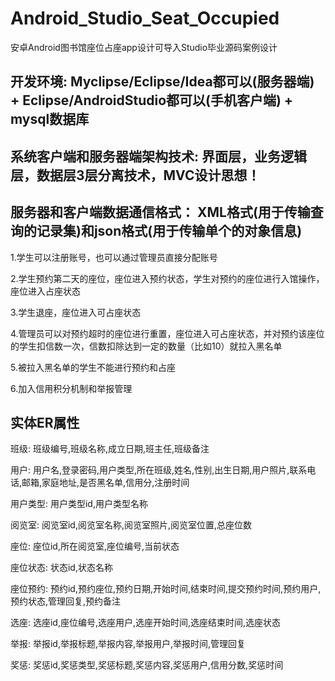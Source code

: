 # Android_Studio_Seat_Occupied
安卓Android图书馆座位占座app设计可导入Studio毕业源码案例设计
## 开发环境: Myclipse/Eclipse/Idea都可以(服务器端) + Eclipse/AndroidStudio都可以(手机客户端) + mysql数据库
## 系统客户端和服务器端架构技术: 界面层，业务逻辑层，数据层3层分离技术，MVC设计思想！
## 服务器和客户端数据通信格式： XML格式(用于传输查询的记录集)和json格式(用于传输单个的对象信息)
1.学生可以注册账号，也可以通过管理员直接分配账号

2.学生预约第二天的座位，座位进入预约状态，学生对预约的座位进行入馆操作，座位进入占座状态

3.学生退座，座位进入可占座状态

4.管理员可以对预约超时的座位进行重置，座位进入可占座状态，并对预约该座位的学生扣信数一次，信数扣除达到一定的数量（比如10）就拉入黑名单

5.被拉入黑名单的学生不能进行预约和占座

6.加入信用积分机制和举报管理
## 实体ER属性
班级: 班级编号,班级名称,成立日期,班主任,班级备注

用户: 用户名,登录密码,用户类型,所在班级,姓名,性别,出生日期,用户照片,联系电话,邮箱,家庭地址,是否黑名单,信用分,注册时间

用户类型: 用户类型id,用户类型名称

阅览室: 阅览室id,阅览室名称,阅览室照片,阅览室位置,总座位数

座位: 座位id,所在阅览室,座位编号,当前状态

座位状态: 状态id,状态名称

座位预约: 预约id,预约座位,预约日期,开始时间,结束时间,提交预约时间,预约用户,预约状态,管理回复,预约备注

选座: 选座id,座位编号,选座用户,选座开始时间,选座结束时间,选座状态

举报: 举报id,举报标题,举报内容,举报用户,举报时间,管理回复

奖惩: 奖惩id,奖惩类型,奖惩标题,奖惩内容,奖惩用户,信用分数,奖惩时间
